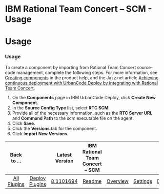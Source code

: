 
IBM Rational Team Concert – SCM - Usage
=======================================

# Usage



### Usage





To create a component by importing from Rational Team Concert source-code management, complete the 
following steps. For more information, see [Creating 
components](http://www-01.ibm.com/support/knowledgecenter/SS4GSP_6.1.1/com.ibm.udeploy.doc/topics/comp_create.html 
"Creating components") in the product help, and the Jazz.net article [Achieving continuous deployment with UrbanCode 
Deploy by integrating with Rational Team Concert](https://jazz.net/library/article/1480 "Jazz.net article").


1. On the
 **Components** page in IBM UrbanCode Deploy, click **Create New Component**.
2. In the **Source Config Type** list, 
select **RTC SCM**.
3. Provide all of the necessary information, such as the **RTC Server URL** and **Command Path** to 
the scm executable file on the agent.
4. Click **Save**.
5. Click the **Versions** tab for the component.
6. Click 
**Import New Versions**.




|Back to ...||Latest Version|IBM Rational Team Concert – SCM ||||
| :---: | :---: | :---: | :---: | :---: | :---: | :---: |
|[All Plugins](../../index.md)|[Deploy Plugins](../README.md)|[8.1101694](https://raw.githubusercontent.com/UrbanCode/IBM-UCD-PLUGINS/main/files/air-plugin-RTC-scm/air-plugin-RTC-scm-8.1101694.zip)|[Readme](README.md)|[Overview](overview.md)|[Settings](settings.md)|[Downloads](downloads.md)|
